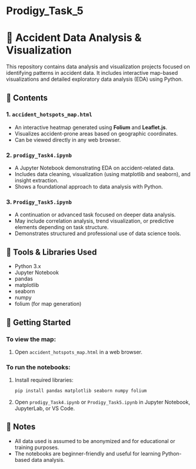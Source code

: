 # Prodigy_Task_5
# 🚦 Accident Data Analysis & Visualization

This repository contains data analysis and visualization projects focused on identifying patterns in accident data. It includes interactive map-based visualizations and detailed exploratory data analysis (EDA) using Python.

## 📁 Contents

### 1. `accident_hotspots_map.html`
- An interactive heatmap generated using **Folium** and **Leaflet.js**.
- Visualizes accident-prone areas based on geographic coordinates.
- Can be viewed directly in any web browser.

### 2. `prodigy_Task4.ipynb`
- A Jupyter Notebook demonstrating EDA on accident-related data.
- Includes data cleaning, visualization (using matplotlib and seaborn), and insight extraction.
- Shows a foundational approach to data analysis with Python.

### 3. `Prodigy_Task5.ipynb`
- A continuation or advanced task focused on deeper data analysis.
- May include correlation analysis, trend visualization, or predictive elements depending on task structure.
- Demonstrates structured and professional use of data science tools.

## 🧰 Tools & Libraries Used
- Python 3.x
- Jupyter Notebook
- pandas
- matplotlib
- seaborn
- numpy
- folium (for map generation)

## 🚀 Getting Started

### To view the map:
1. Open `accident_hotspots_map.html` in a web browser.

### To run the notebooks:
1. Install required libraries:
    ```bash
    pip install pandas matplotlib seaborn numpy folium
    ```
2. Open `prodigy_Task4.ipynb` or `Prodigy_Task5.ipynb` in Jupyter Notebook, JupyterLab, or VS Code.

## 📌 Notes
- All data used is assumed to be anonymized and for educational or training purposes.
- The notebooks are beginner-friendly and useful for learning Python-based data analysis.

